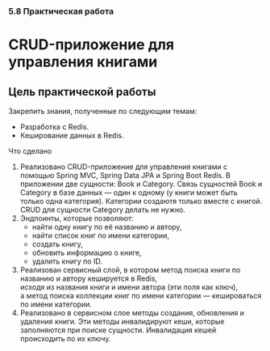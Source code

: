 ### 5.8 Практическая работа
#  CRUD-приложение для управления книгами

## Цель практической работы
Закрепить знания, полученные по следующим темам:

* Разработка с Redis.
* Кеширование данных в Redis.

Что сделано
1. Реализовано CRUD-приложение для управления книгами с помощью Spring MVC, Spring Data JPA и Spring Boot Redis. 
  В приложении две сущности: Book и Category. Связь сущностей Book и Category в базе данных — один к одному 
  (у книги может быть только одна категория).
  Категории создаютя только вместе с книгой. CRUD для сущности Category делать не нужно.
2. Эндпоинты, которые позволяют:
   * найти одну книгу по её названию и автору,
   * найти список книг по имени категории,
   * создать книгу,
   * обновить информацию о книге,
   * удалить книгу по ID.
3. Реализован сервисный слой, в котором метод поиска книги по названию и автору кешируется в Redis,   
исходя из названия книги и имени автора (эти поля как ключ),   
а метод поиска коллекции книг по имени категории — кешироваться по имени категории.
4. Реализовано в сервисном слое методы создания, обновления и удаления книги. 
Эти методы инвалидируют кеши, которые заполняются при поиске сущности. 
Инвалидация кешей происходить по их ключу.
